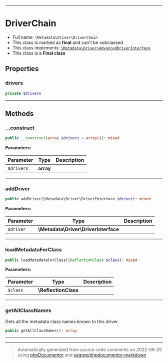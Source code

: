 ***

# DriverChain





* Full name: `\Metadata\Driver\DriverChain`
* This class is marked as **final** and can't be subclassed
* This class implements:
[`\Metadata\Driver\AdvancedDriverInterface`](./AdvancedDriverInterface.md)
* This class is a **Final class**



## Properties


### drivers



```php
private $drivers
```






***

## Methods


### __construct



```php
public __construct(array $drivers = array()): mixed
```








**Parameters:**

| Parameter | Type | Description |
|-----------|------|-------------|
| `$drivers` | **array** |  |




***

### addDriver



```php
public addDriver(\Metadata\Driver\DriverInterface $driver): mixed
```








**Parameters:**

| Parameter | Type | Description |
|-----------|------|-------------|
| `$driver` | **\Metadata\Driver\DriverInterface** |  |




***

### loadMetadataForClass



```php
public loadMetadataForClass(\ReflectionClass $class): mixed
```








**Parameters:**

| Parameter | Type | Description |
|-----------|------|-------------|
| `$class` | **\ReflectionClass** |  |




***

### getAllClassNames

Gets all the metadata class names known to this driver.

```php
public getAllClassNames(): array
```











***


***
> Automatically generated from source code comments on 2022-06-25 using [phpDocumentor](http://www.phpdoc.org/) and [saggre/phpdocumentor-markdown](https://github.com/Saggre/phpDocumentor-markdown)
